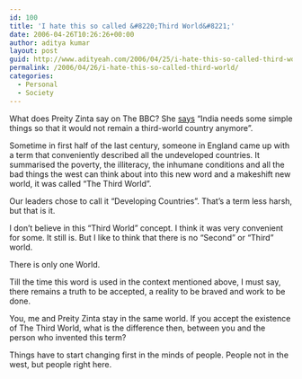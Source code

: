 ```yaml
---
id: 100
title: 'I hate this so called &#8220;Third World&#8221;'
date: 2006-04-26T10:26:26+00:00
author: aditya kumar
layout: post
guid: http://www.adityeah.com/2006/04/25/i-hate-this-so-called-third-world/
permalink: /2006/04/26/i-hate-this-so-called-third-world/
categories:
  - Personal
  - Society
---
```

What does Preity Zinta say on The BBC? She [says](http://in.rediff.com/news/2006/apr/24inter2.htm) &#8220;India needs some simple things so that it would not remain a third-world country anymore&#8221;.  
  
Sometime in first half of the last century, someone in England came up with a term that conveniently described all the undeveloped countries. It summarised the poverty, the illiteracy, the inhumane conditions and all the bad things the west can think about into this new word and a makeshift new world, it was called &#8220;The Third World&#8221;.  
  
Our leaders chose to call it &#8220;Developing Countries&#8221;. That&#8217;s a term less harsh, but that is it.  
  
I don&#8217;t believe in this &#8220;Third World&#8221; concept. I think it was very convenient for some. It still is. But I like to think that there is no &#8220;Second&#8221; or &#8220;Third&#8221; world.  
  
There is only one World.  
  
Till the time this word is used in the context mentioned above, I must say, there remains a truth to be accepted, a reality to be braved and work to be done.  
  
You, me and Preity Zinta stay in the same world. If you accept the existence of The Third World, what is the difference then, between you and the person who invented this term?  
  
Things have to start changing first in the minds of people. People not in the west, but people right here.